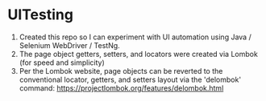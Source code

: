 # UITesting

1. Created this repo so I can experiment with UI automation using Java / Selenium WebDriver / TestNg.
2. The page object getters, setters, and locators were created via Lombok (for speed and simplicity)
3. Per the Lombok website, page objects can be reverted to the conventional locator, getters, and setters layout via the 'delombok' command: https://projectlombok.org/features/delombok.html
